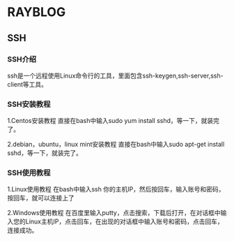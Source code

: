 ﻿# RAYBLOG

## SSH

### SSH介绍

ssh是一个远程使用Linux命令行的工具，里面包含ssh-keygen,ssh-server,ssh-client等工具。

### SSH安装教程
1.Centos安装教程
直接在bash中输入sudo yum install sshd，等一下，就装完了。

2.debian，ubuntu，linux mint安装教程
直接在bash中输入sudo apt-get install sshd，等一下，就装完了。

### SSH使用教程
1.Linux使用教程
在bash中输入ssh 你的主机IP，然后按回车，输入账号和密码，按回车，就可以连接上了

2.Windows使用教程
在百度里输入putty，点击搜索，下载后打开，在对话框中输入您的Linux主机IP，点击回车，在出现的对话框中输入账号和密码，点击回车，连接成功。

## 

